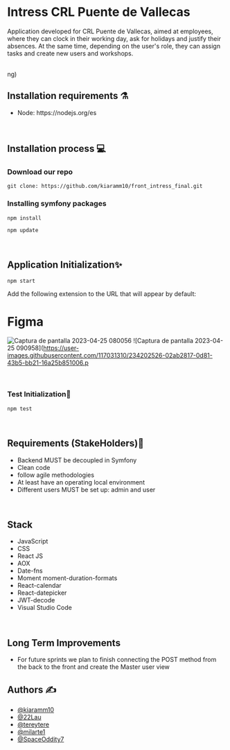 # Intress CRL Puente de Vallecas
<p>Application developed for CRL Puente de Vallecas, aimed at employees, where they can clock in their working day, ask for holidays and justify their absences. At the same time, depending on the user's role, they can assign tasks and create new users and workshops.</p>
<br>
ng)

<h2>Installation requirements ⚗️</h2>
<ul>
  <li>Node: https://nodejs.org/es</li>
</ul>
<br>
<h2>Installation process 💻</h2>

<h3>Download our  repo</h3>


```
git clone: https://github.com/kiaramm10/front_intress_final.git
```


<h3>Installing symfony packages</h3>

```
npm install
```

```
npm update
```

<br>
<h2>Application Initialization✨</h2>

```
npm start
```

<p>Add the following extension to the URL that will appear by default: </p>


# Figma

![Captura de pantalla 2023-04-25 080056](https://user-images.githubusercontent.com/117031310/234202441-904058d0-2413-46d7-b02f-500d26512bcb.png)
![Captura de pantalla 2023-04-25 090958](https://user-images.githubusercontent.com/117031310/234202526-02ab2817-0d81-43b5-bb21-16a25b851006.p



<br>
<h3> Test Initialization🏅 </h3>

```
npm test
```
   

<br>
<h2> Requirements (StakeHolders)🔬</h2>
<ul>
  <li>Backend MUST be decoupled in Symfony</li>
  <li>Clean code</li>
  <li>follow agile methodologies</li>
  <li>At least have an operating local environment </li>
  <liA CRUD MUST be made for the different users.</li>
  <li>Different users MUST be set up: admin and user</li>
</ul>
<br>
<h2>Stack</h2>
<ul>
  <li>JavaScript</li>
  <li>CSS</li>
  <li>React JS</li>
  <li>AOX</li>
  <li>Date-fns</li>
  <li>Moment moment-duration-formats</li>
  <li>React-calendar</li>
  <li>React-datepicker</li>
  <li>JWT-decode</li>
  <li>Visual Studio Code</li>
</ul>
<br>



<h2>Long Term Improvements  </h2>
<ul>
  <li>For future sprints we plan to finish connecting the POST method from the back to the front and create the Master user view </li>
</ul>
<h2>Authors ✍️ </h2>
<ul>
<li><a href="https://github.com/kiaramm10">@kiaramm10</a></li>
<li><a href="https://github.com/22Lau">@22Lau</a></li>
<li><a href="https://github.com/tereytere">@tereytere</a></li>
<li><a href="https://github.com/milarte1">@milarte1</a></li>
<li><a href="https://github.com/SpaceOddity7">@SpaceOddity7</a></li>
</ul>
